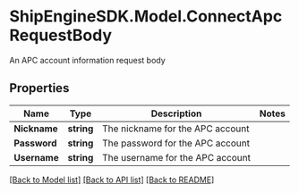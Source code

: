 # ShipEngineSDK.Model.ConnectApcRequestBody
An APC account information request body

## Properties

Name | Type | Description | Notes
------------ | ------------- | ------------- | -------------
**Nickname** | **string** | The nickname for the APC account | 
**Password** | **string** | The password for the APC account | 
**Username** | **string** | The username for the APC account | 

[[Back to Model list]](../../README.md#documentation-for-models) [[Back to API list]](../../README.md#documentation-for-api-endpoints) [[Back to README]](../../README.md)

